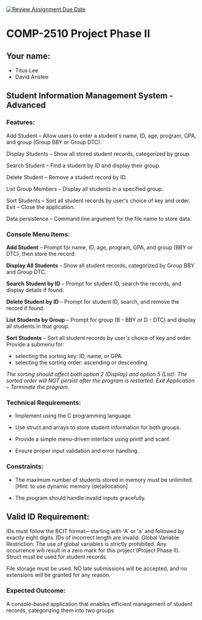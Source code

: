 [![Review Assignment Due Date](https://classroom.github.com/assets/deadline-readme-button-22041afd0340ce965d47ae6ef1cefeee28c7c493a6346c4f15d667ab976d596c.svg)](https://classroom.github.com/a/sqF2PIyY)
# COMP-2510 Project Phase II
## Your name:
- Titus Lee
- David Anstee

## Student Information Management System - Advanced
### Features:

Add Student – Allow users to enter a student's name, ID, age, program, GPA, and group (Group BBY or Group DTC).

Display Students – Show all stored student records, categorized by group.

Search Student – Find a student by ID and display their group.

Delete Student – Remove a student record by ID.

List Group Members – Display all students in a specified group.

Sort Students – Sort all student records by user's choice of key and order.
Exit – Close the application.

Data persistence  – Command line argument for the file name to store data.
### Console Menu Items:

**Add Student** – Prompt for name, ID, age, program, GPA, and group (BBY or DTC), then store the record.

**Display All Students** – Show all student records, categorized by Group BBY and Group DTC.

**Search Student by ID** – Prompt for student ID, search the records, and display details if found.

**Delete Student by ID** – Prompt for student ID, search, and remove the record if found.

**List Students by Group** – Prompt for group (B - BBY or D - DTC) and display all students in that group.

**Sort Students** – Sort all student records by user's choice of key and order.
Provide a submenu for:

- selecting the sorting key: ID, name, or GPA.
- selecting the sorting order: ascending or descending.

*The sorting should affect both option 2 (Display) and option 5 (List).
The sorted order will NOT persist after the program is restarted.
Exit Application – Terminate the program.*

### Technical Requirements:

- Implement using the C programming language.

- Use struct and arrays to store student information for both groups.

- Provide a simple menu-driven interface using printf and scanf.

- Ensure proper input validation and error handling.

### Constraints:

- The maximum number of students stored in memory must be unlimited. [Hint: to use dynamic memory (de)allocation]

- The program should handle invalid inputs gracefully.

## Valid ID Requirement:
IDs must follow the BCIT format—starting with 'A' or 'a' and followed by exactly eight digits.
IDs of incorrect length are invalid.
Global Variable Restriction:
The use of global variables is strictly prohibited.
Any occurrence will result in a zero mark for this project (Project Phase II).
Struct must be used for student records.

File storage must be used.
NO late submissions will be accepted, and no extensions will be granted for any reason.

### Expected Outcome:

A console-based application that enables efficient management of student records, categorizing them into two groups 



